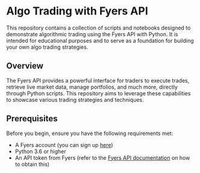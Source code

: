 # Algo Trading with Fyers API

This repository contains a collection of scripts and notebooks designed to demonstrate algorithmic trading using the Fyers API with Python. It is intended for educational purposes and to serve as a foundation for building your own algo trading strategies.

## Overview

The Fyers API provides a powerful interface for traders to execute trades, retrieve live market data, manage portfolios, and much more, directly through Python scripts. This repository aims to leverage these capabilities to showcase various trading strategies and techniques.

## Prerequisites

Before you begin, ensure you have the following requirements met:
- A Fyers account (you can sign up [here](https://www.fyers.in/))
- Python 3.6 or higher
- An API token from Fyers (refer to the [Fyers API documentation](https://myapi.fyers.in/docs/) on how to obtain this)



